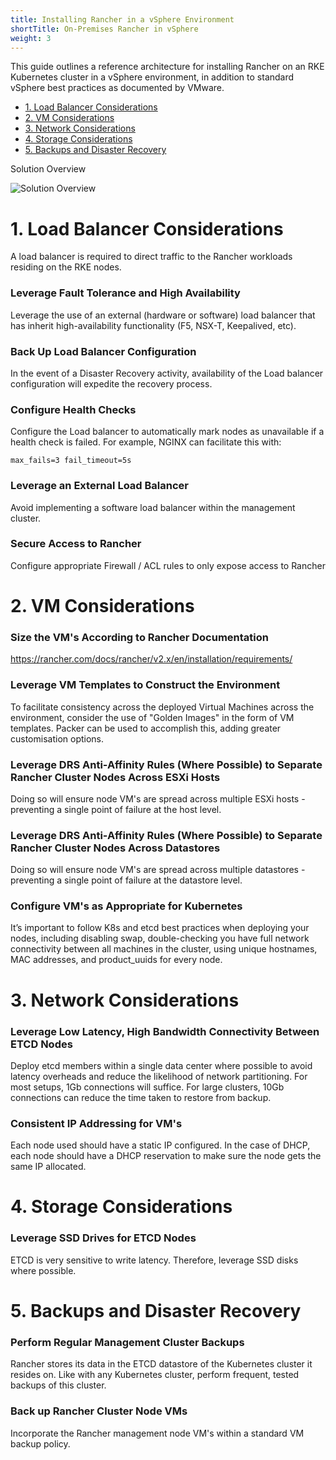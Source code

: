 ```yaml
---
title: Installing Rancher in a vSphere Environment
shortTitle: On-Premises Rancher in vSphere
weight: 3
---
```


This guide outlines a reference architecture for installing Rancher on an RKE Kubernetes cluster in a vSphere environment, in addition to standard vSphere best practices as documented by VMware.

- [1. Load Balancer Considerations](#1-load-balancer-considerations)
- [2. VM Considerations](#2-vm-considerations)
- [3. Network Considerations](#3-network-considerations)
- [4. Storage Considerations](#4-storage-considerations)
- [5. Backups and Disaster Recovery](#5-backups-and-disaster-recovery)

<figcaption>Solution Overview</figcaption>

![Solution Overview](/docs/img/rancher/rancher-on-prem-vsphere.svg)

# 1. Load Balancer Considerations

A load balancer is required to direct traffic to the Rancher workloads residing on the RKE nodes.

### Leverage Fault Tolerance and High Availability

Leverage the use of an external (hardware or software) load balancer that has inherit high-availability functionality (F5, NSX-T, Keepalived, etc).

### Back Up Load Balancer Configuration

In the event of a Disaster Recovery activity, availability of the Load balancer configuration will expedite the recovery process.

### Configure Health Checks

Configure the Load balancer to automatically mark nodes as unavailable if a health check is failed. For example, NGINX can facilitate this with:

`max_fails=3 fail_timeout=5s` 

### Leverage an External Load Balancer

Avoid implementing a software load balancer within the management cluster.

### Secure Access to Rancher

Configure appropriate Firewall / ACL rules to only expose access to Rancher

# 2. VM Considerations

### Size the VM's According to Rancher Documentation

https://rancher.com/docs/rancher/v2.x/en/installation/requirements/

### Leverage VM Templates to Construct the Environment

To facilitate consistency across the deployed Virtual Machines across the environment, consider the use of "Golden Images" in the form of VM templates. Packer can be used to accomplish this, adding greater customisation options.

### Leverage DRS Anti-Affinity Rules (Where Possible) to Separate Rancher Cluster Nodes Across ESXi Hosts

Doing so will ensure node VM's are spread across multiple ESXi hosts - preventing a single point of failure at the host level.

### Leverage DRS Anti-Affinity Rules (Where Possible) to Separate Rancher Cluster Nodes Across Datastores

Doing so will ensure node VM's are spread across multiple datastores - preventing a single point of failure at the datastore level.

### Configure VM's as Appropriate for Kubernetes

It’s important to follow K8s and etcd best practices when deploying your nodes, including disabling swap, double-checking you have full network connectivity between all machines in the cluster, using unique hostnames, MAC addresses, and product_uuids for every node.

# 3. Network Considerations 

### Leverage Low Latency, High Bandwidth Connectivity Between ETCD Nodes

Deploy etcd members within a single data center where possible to avoid latency overheads and reduce the likelihood of network partitioning. For most setups, 1Gb connections will suffice. For large clusters, 10Gb connections can reduce the time taken to restore from backup.

### Consistent IP Addressing for VM's

Each node used should have a static IP configured. In the case of DHCP, each node should have a DHCP reservation to make sure the node gets the same IP allocated.

# 4. Storage Considerations

### Leverage SSD Drives for ETCD Nodes

ETCD is very sensitive to write latency. Therefore, leverage SSD disks where possible. 

# 5. Backups and Disaster Recovery

### Perform Regular Management Cluster Backups

Rancher stores its data in the ETCD datastore of the Kubernetes cluster it resides on. Like with any Kubernetes cluster, perform frequent, tested backups of this cluster.

### Back up Rancher Cluster Node VMs

Incorporate the Rancher management node VM's within a standard VM backup policy.
